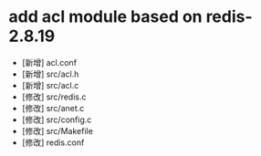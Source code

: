 # add acl module based on redis-2.8.19
* [新增] acl.conf
* [新增] src/acl.h
* [新增] src/acl.c
* [修改] src/redis.c
* [修改] src/anet.c
* [修改] src/config.c
* [修改] src/Makefile
* [修改] redis.conf
